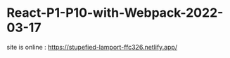 # React-P1-P10-with-Webpack-2022-03-17
site is online : https://stupefied-lamport-ffc326.netlify.app/
